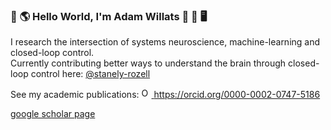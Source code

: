### 👋 🌎 Hello World, I'm Adam Willats 🧠 🔄 🖥️

I research the intersection of systems neuroscience, machine-learning and closed-loop control.  
Currently contributing better ways to understand the brain through closed-loop control here: [@stanely-rozell](https://github.com/stanley-rozell)

See my academic publications: <a href="https://orcid.org/0000-0002-0747-5186">
<img alt="ORCID logo" src="https://info.orcid.org/wp-content/uploads/2019/11/orcid_16x16.png" width="16" height="16" />
https://orcid.org/0000-0002-0747-5186
</a>

[google scholar page](https://scholar.google.com/citations?user=NwumsV8AAAAJ&hl=en)

<!--
**awillats/awillats** is a ✨ _special_ ✨ repository because its `README.md` (this file) appears on your GitHub profile.

: <div itemscope itemtype="https://schema.org/Person"><a itemprop="sameAs" content="https://orcid.org/0000-0002-0747-5186" href="https://orcid.org/0000-0002-0747-5186" target="orcid.widget" rel="me noopener noreferrer" style="vertical-align:top;"><img src="https://orcid.org/sites/default/files/images/orcid_16x16.png" style="width:1em;margin-right:.5em;" alt="ORCID iD icon">https://orcid.org/0000-0002-0747-5186</a></div>

Here are some ideas to get you started:

- 🔭 I’m currently working on ...
- 🌱 I’m currently learning ...
- 👯 I’m looking to collaborate on ...
- 🤔 I’m looking for help with ...
- 💬 Ask me about ...
- 📫 How to reach me: ...
- 😄 Pronouns: ...
- ⚡ Fun fact: ...
-->

